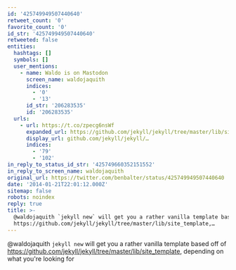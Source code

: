 ```yaml
---
id: '425749949507440640'
retweet_count: '0'
favorite_count: '0'
id_str: '425749949507440640'
retweeted: false
entities:
  hashtags: []
  symbols: []
  user_mentions:
    - name: Waldo is on Mastodon
      screen_name: waldojaquith
      indices:
        - '0'
        - '13'
      id_str: '206283535'
      id: '206283535'
  urls:
    - url: https://t.co/zpecg6nsWf
      expanded_url: https://github.com/jekyll/jekyll/tree/master/lib/site_template
      display_url: github.com/jekyll/jekyll/…
      indices:
        - '79'
        - '102'
in_reply_to_status_id_str: '425749660352151552'
in_reply_to_screen_name: waldojaquith
original_url: https://twitter.com/benbalter/status/425749949507440640
date: '2014-01-21T22:01:12.000Z'
sitemap: false
robots: noindex
reply: true
title: >-
  @waldojaquith `jekyll new` will get you a rather vanilla template based off of
  https://github.com/jekyll/jekyll/tree/master/lib/site_template,…
---
```


@waldojaquith `jekyll new` will get you a rather vanilla template based off of https://github.com/jekyll/jekyll/tree/master/lib/site_template, depending on what you're looking for